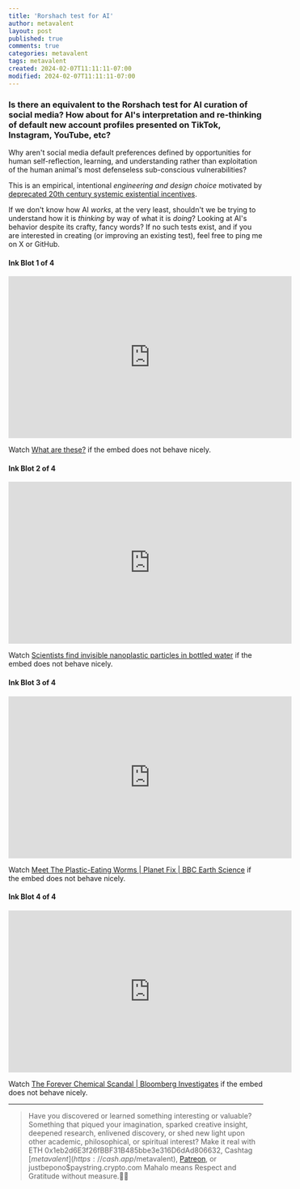 ```yaml
---
title: 'Rorshach test for AI'
author: metavalent
layout: post
published: true
comments: true
categories: metavalent
tags: metavalent
created: 2024-02-07T11:11:11-07:00
modified: 2024-02-07T11:11:11-07:00
---
```


### Is there an equivalent to the Rorshach test for AI curation of social media? How about for AI's interpretation and re-thinking of default new account profiles presented on TikTok, Instagram, YouTube, etc?

Why aren't social media default preferences defined by opportunities for human self-reflection, learning, and understanding rather than exploitation of the human animal's most defenseless sub-conscious vulnerabilities? 

This is an empirical, intentional *engineering and design choice* motivated by [deprecated 20th century systemic existential incentives](https://metavalent.com/metavalent/2023/04/29/19-11-31-Fiduciary-Duty.html).

If we don't know how AI *works*, at the very least, shouldn't we be trying to understand how it is *thinking* by way of what it is *doing*? Looking at AI's behavior despite its crafty, fancy words? If no such tests exist, and if you are interested in creating (or improving an existing test), feel free to ping me on X or GitHub. 

#### Ink Blot 1 of 4

<!-- YouTube Player -->
<iframe id="ytplayer" type="text/html" class="center "loading="lazy" width="560" height="320" src="https://www.youtube.com/embed/z06xBRCwGp0" frameborder="0"></iframe>


Watch [What are these?](https://youtu.be/z06xBRCwGp0) if the embed does not behave nicely.

#### Ink Blot 2 of 4

<!-- YouTube Player -->
<iframe id="ytplayer" type="text/html" class="center "loading="lazy" width="560" height="320" src="https://www.youtube.com/embed/PzfVa5YMeDA" frameborder="0"></iframe>

Watch [Scientists find invisible nanoplastic particles in bottled water](https://youtu.be/PzfVa5YMeDA) if the embed does not behave nicely.

#### Ink Blot 3 of 4

<!-- YouTube Player -->
<iframe id="ytplayer" type="text/html" class="center "loading="lazy" width="560" height="320" src="https://www.youtube.com/embed/Z-HHbU0zoXk" frameborder="0"></iframe>

Watch [Meet The Plastic-Eating Worms \| Planet Fix \| BBC Earth Science](https://youtu.be/Z-HHbU0zoXk) if the embed does not behave nicely.

#### Ink Blot 4 of 4

<!-- YouTube Player -->
<iframe id="ytplayer" type="text/html" class="center "loading="lazy" width="560" height="320" src="https://www.youtube.com/embed/Zt8qGtEVh7oQ" frameborder="0"></iframe>

Watch [The Forever Chemical Scandal \| Bloomberg Investigates](https://youtu.be/t8qGtEVh7oQ) if the embed does not behave nicely.

---
> Have you discovered or learned something interesting or valuable? Something that piqued your imagination, sparked creative insight, deepened research, enlivened discovery, or shed new light upon other academic, philosophical, or spiritual interest? Make it real with ETH 0x1eb2d6E3f26fBBF31B485bbe3e316D6dAd806632, Cashtag [$metavalent](https://cash.app/$metavalent), [Patreon](https://patreon.com/metavalent), or justbepono$paystring.crypto.com Mahalo means Respect and Gratitude without measure.🙏🏼
